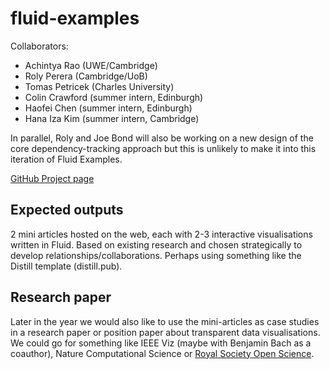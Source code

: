 # fluid-examples

Collaborators:
- Achintya Rao (UWE/Cambridge)
- Roly Perera (Cambridge/UoB)
- Tomas Petricek (Charles University)
- Colin Crawford (summer intern, Edinburgh)
- Haofei Chen (summer intern, Edinburgh)
- Hana Iza Kim (summer intern, Cambridge)

In parallel, Roly and Joe Bond will also be working on a new design of the core dependency-tracking approach but this is unlikely to make it into this iteration of Fluid Examples.

[GitHub Project page](https://github.com/orgs/explorable-viz/projects/7/views/1)

## Expected outputs

2 mini articles hosted on the web, each with 2-3 interactive visualisations written in Fluid. Based on existing research and chosen strategically to develop relationships/collaborations. Perhaps using something like the Distill template (distill.pub).

## Research paper

Later in the year we would also like to use the mini-articles as case studies in a research paper or position paper about transparent data visualisations. We could go for something like IEEE Viz (maybe with Benjamin Bach as a coauthor), Nature Computational Science or [Royal Society Open Science](https://royalsocietypublishing.org/doi/10.1098/rsos.240275).
